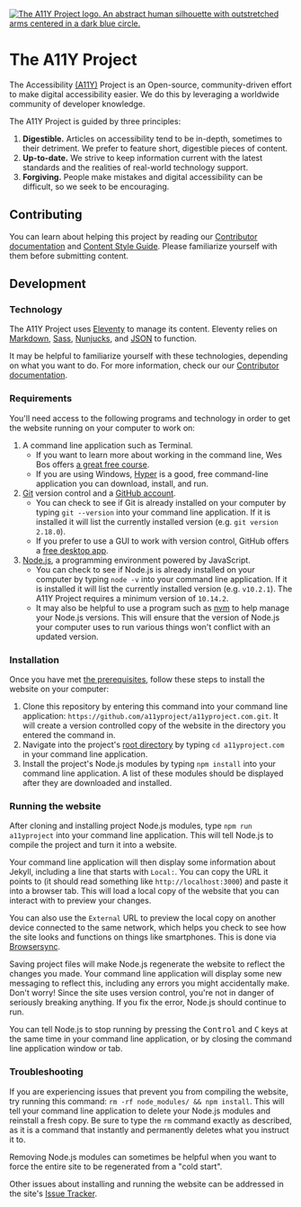 [![The A11Y Project logo. An abstract human silhouette with outstretched arms centered in a dark blue circle.](http://a11yproject.com/img/README-logo.svg)](http://a11yproject.com)

# The A11Y Project

The Accessibility [(A11Y)](https://a11yproject.com/posts/a11y-and-other-numeronyms/) Project is an Open-source, community-driven effort to make digital accessibility easier. We do this by leveraging a worldwide community of developer knowledge.

The A11Y Project is guided by three principles:

1. **Digestible.** Articles on accessibility tend to be in-depth, sometimes to their detriment. We prefer to feature short, digestible pieces of content.
1. **Up-to-date.** We strive to keep information current with the latest standards and the realities of real-world technology support.
1. **Forgiving.** People make mistakes and digital accessibility can be difficult, so we seek to be encouraging.


## Contributing

You can learn about helping this project by reading our [Contributor documentation](https://github.com/a11yproject/a11yproject.com/blob/gh-pages/CONTRIBUTING.md) and [Content Style Guide](https://github.com/a11yproject/a11yproject.com/blob/gh-pages/CONTENT_STYLE_GUIDE.md). Please familiarize yourself with them before submitting content.


## Development

### Technology

The A11Y Project uses [Eleventy](https://www.11ty.io/) to manage its content. Eleventy relies on [Markdown](https://daringfireball.net/projects/markdown/syntax), [Sass](https://sass-lang.com/), [Nunjucks](https://mozilla.github.io/nunjucks/), and [JSON](https://www.json.org/) to function.

It may be helpful to familiarize yourself with these technologies, depending on what you want to do. For more information, check our our [Contributor documentation](https://github.com/a11yproject/a11yproject.com/blob/gh-pages/CONTRIBUTING.md).

### Requirements

You'll need access to the following programs and technology in order to get the website running on your computer to work on:

1. A command line application such as Terminal.
    - If you want to learn more about working in the command line, Wes Bos offers [a great free course](https://commandlinepoweruser.com/).
    - If you are using Windows, [Hyper](https://hyper.is/) is a good, free command-line application you can download, install, and run.
1. [Git](https://git-scm.com/) version control and a [GitHub account](https://github.com/).
    - You can check to see if Git is already installed on your computer by typing `git --version` into your command line application. If it is installed it will list the currently installed version (e.g. `git version 2.18.0`).
    - If you prefer to use a GUI to work with version control, GitHub offers a [free desktop app](https://desktop.github.com).
1. [Node.js](https://nodejs.org/en/), a programming environment powered by JavaScript.
    - You can check to see if Node.js is already installed on your computer by typing `node -v` into your command line application. If it is installed it will list the currently installed version (e.g. `v10.2.1`). The A11Y Project requires a minimum version of `10.14.2`.
    - It may also be helpful to use a program such as [nvm](https://github.com/creationix/nvm) to help manage your Node.js versions. This will ensure that the version of Node.js your computer uses to run various things won't conflict with an updated version.

### Installation

Once you have met [the prerequisites](#requirements), follow these steps to install the website on your computer:

1. Clone this repository by entering this command into your command line application: `https://github.com/a11yproject/a11yproject.com.git`. It will create a version controlled copy of the website in the directory you entered the command in.
1. Navigate into the project's [root directory](https://en.m.wikipedia.org/wiki/Root_directory) by typing `cd a11yproject.com` in your command line application.
1. Install the project's Node.js modules by typing `npm install` into your command line application. A list of these modules should be displayed after they are downloaded and installed.

### Running the website

After cloning and installing project Node.js modules, type `npm run a11yproject` into your command line application. This will tell Node.js to compile the project and turn it into a website.

Your command line application will then display some information about Jekyll, including a line that starts with `Local:`. You can copy the URL it points to (it should read something like `http://localhost:3000`) and paste it into a browser tab. This will load a local copy of the website that you can interact with to preview your changes.

You can also use the `External` URL to preview the local copy on another device connected to the same network, which helps you check to see how the site looks and functions on things like smartphones. This is done via [Browsersync](https://www.browsersync.io/).

Saving project files will make Node.js regenerate the website to reflect the changes you made. Your command line application will display some new messaging to reflect this, including any errors you might accidentally make. Don't worry! Since the site uses version control, you're not in danger of seriously breaking anything. If you fix the error, Node.js should continue to run.

You can tell Node.js to stop running by pressing the <kbd>Control</kbd> and <kbd>C</kbd> keys at the same time in your command line application, or by closing the command line application window or tab.

### Troubleshooting

If you are experiencing issues that prevent you from compiling the website, try running this command: `rm -rf node_modules/ && npm install`. This will tell your command line application to delete your Node.js modules and reinstall a fresh copy. Be sure to type the `rm` command exactly as described, as it is a command that instantly and permanently deletes what you instruct it to.

Removing Node.js modules can sometimes be helpful when you want to force the entire site to be regenerated from a "cold start".

Other issues about installing and running the website can be addressed in the site's [Issue Tracker](https://github.com/a11yproject/a11yproject.com/issues).
